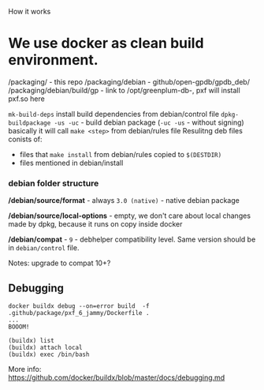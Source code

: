 How it works

# We use docker as clean build environment.

/packaging/                - this repo
/packaging/debian          - github/open-gpdb/gpdb_deb/
/packaging/debian/build/gp - link to /opt/greenplum-db-<version>, pxf will install pxf.so here 

`mk-build-deps` install build dependencies from debian/control file
`dpkg-buildpackage -us -uc` - build debian package (`-uc -us` - without signing)
   basically it will call `make <step>` from debian/rules file
   Resulitng deb files conists of:
   * files that `make install` from debian/rules copied to `$(DESTDIR)`
   * files mentioned in debian/install


### debian folder structure

**/debian/source/format**   - always `3.0 (native)` - native debian package

**/debian/source/local-options**   - empty, we don't care about local changes made by dpkg, because it runs on copy inside docker

**/debian/compat**   - `9` - debhelper compatibility level. Same version should be in `debian/control` file.

Notes: upgrade to compat 10+?


## Debugging

```
docker buildx debug --on=error build  -f .github/package/pxf_6_jammy/Dockerfile .
...
BOOOM!

(buildx) list
(buildx) attach local
(buildx) exec /bin/bash
```

More info: https://github.com/docker/buildx/blob/master/docs/debugging.md